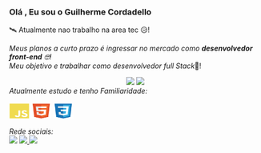 ### Olá , Eu sou o Guilherme Cordadello 
 
 🛰 Atualmente nao trabalho na area tec 😥! <br>
 <p><em>Meus planos a curto prazo é ingressar no mercado como <strong>desenvolvedor front-end</strong> 🤓!<br>
 Meu objetivo e trabalhar como desenvolvedor full Stack</em>🧐!</p> 
 <div align="center">
  <img height="180rem"  src="https://github-readme-stats.vercel.app/api?username=GuiCoradello&show_icons=true&theme=maroongold&include_all_commits=true&count_private=true"/>
  <img height="180rem" src="https://github-readme-stats.vercel.app/api/top-langs/?username=GuiCoradello&layout=compact&langs_count=7&theme=maroongold"/>
</div>
  <em>Atualmente estudo e tenho Familiaridade:</em><br>
 <div style="display: inline_block"><br>
 
  <img align="center" alt="Gui-Js" height="30" width="40" src="https://raw.githubusercontent.com/devicons/devicon/master/icons/javascript/javascript-plain.svg">
  <img align="center" alt="Gui-HTML" height="30" width="40" src="https://raw.githubusercontent.com/devicons/devicon/master/icons/html5/html5-original.svg">
  <img align="center" alt="Gui-CSS" height="30" width="40" src="https://raw.githubusercontent.com/devicons/devicon/master/icons/css3/css3-original.svg">
  </div>
  <div><br>
 <em> Rede sociais: </em><br>
  <a  href="https://www.instagram.com/guilherme.coradello/" target="_blank"><img src="https://img.shields.io/badge/-Instagram-%23E4405F?style=for-the-badge&logo=instagram&logoColor=white" target="_blank"></a>
  <a href = "mailto:coradello.silveira@gmail.com"><img src="https://img.shields.io/badge/-Gmail-%23333?style=for-the-badge&logo=gmail&logoColor=white" target="_blank">
  <a href="https://www.linkedin.com/in/guilherme-coradello-7620b01a8" target="_blank"><img src="https://img.shields.io/badge/-LinkedIn-%230077B5?style=for-the-badge&logo=linkedin&logoColor=white" target="_blank"></a> 
  </div>
